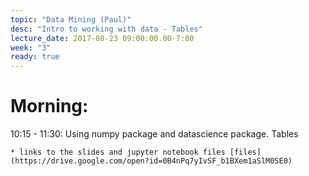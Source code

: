 ```yaml
---
topic: "Data Mining (Paul)"
desc: "Intro to working with data - Tables"
lecture_date: 2017-08-23 09:00:00.00-7:00
week: "3"
ready: true
---
```



# Morning:
10:15 - 11:30: Using numpy package and datascience package. Tables

    * links to the slides and jupyter notebook files [files](https://drive.google.com/open?id=0B4nPq7yIvSF_b1BXem1aSlM0SE0)

